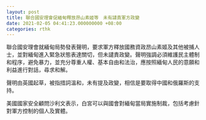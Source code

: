 ```yaml
---
layout: post
title: 聯合國安理會促緬甸釋放昂山素姬等　未有譴責軍方政變
date: 2021-02-05 04:41:23.000000000 +08:00
categories: rthk
---
```


聯合國安理會就緬甸局勢發表聲明，要求軍方釋放國務資政昂山素姬及其他被捕人士，並對緬甸進入緊急狀態表達關切，但未譴責政變。聲明強調必須維護民主體制和程序，避免暴力，並充分尊重人權、基本自由和法治，應按照緬甸人民的意願和利益進行對話，尋求和解。

聲明由英國起草，被指措詞溫和，未有提及政變，相信是要取得中國和俄羅斯的支持。

美國國家安全顧問沙利文表示，白宮可以與國會對緬甸當局實施制裁，包括考慮針對軍方控制的個人及實體。
